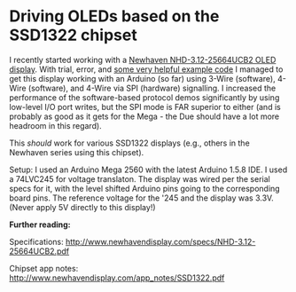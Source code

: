 # Driving OLEDs based on the SSD1322 chipset

I recently started working with a [Newhaven NHD-3.12-25664UCB2 OLED display](http://www.newhavendisplay.com/nhd31225664ucb2-p-3622.html). With trial, error, and [some very helpful example code](http://www.newhavendisplay.com/NHD_forum/index.php/topic,64.0.html) I managed to get this display working with an Arduino (so far) using 3-Wire (software), 4-Wire (software), and 4-Wire via SPI (hardware) signalling. I increased the performance of the software-based protocol demos significantly by using low-level I/O port writes, but the SPI mode is FAR superior to either (and is probably as good as it gets for the Mega - the Due should have a lot more headroom in this regard).

This *should* work for various SSD1322 displays (e.g., others in the Newhaven series using this chipset).

Setup: I used an Arduino Mega 2560 with the latest Arduino 1.5.8 IDE. I used a 74LVC245 for voltage translaton. The display was wired per the serial specs for it, with the level shifted Arduino pins going to the corresponding board pins. The reference voltage for the '245 and the display was 3.3V. (Never apply 5V directly to this display!)

**Further reading:**

Specifications: http://www.newhavendisplay.com/specs/NHD-3.12-25664UCB2.pdf

Chipset app notes: http://www.newhavendisplay.com/app_notes/SSD1322.pdf
